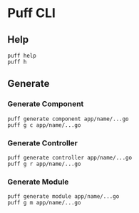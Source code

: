 # Puff CLI

## Help
`puff help` <br>
`puff h` <br>

## Generate
### Generate Component
`puff generate component app/name/...go` <br>
`puff g c app/name/...go` <br>

### Generate Controller
`puff generate controller app/name/...go` <br>
`puff g r app/name/...go` <br>


### Generate Module
`puff generate module app/name/...go` <br>
`puff g m app/name/...go` <br>
